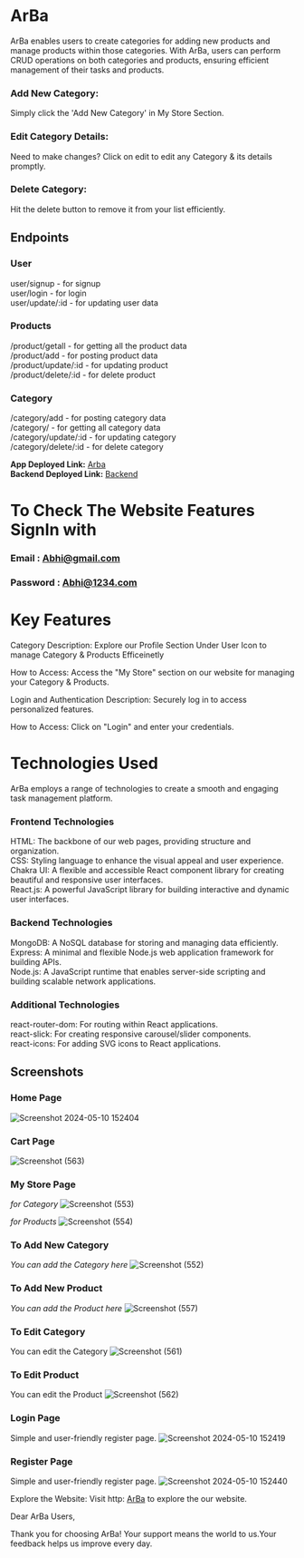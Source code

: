 
# ArBa
ArBa enables users to create categories for adding new products and manage products within those categories. With ArBa, users can perform CRUD operations on both categories and products, ensuring efficient management of their tasks and products.

### Add New Category:
Simply click the 'Add New Category' in My Store Section.

### Edit Category Details:
Need to make changes? Click on edit to edit any Category & its details promptly.


### Delete Category:
Hit the delete button to remove it from your list efficiently.

## Endpoints
### User
user/signup - for signup
<br />
user/login - for login
<br />
user/update/:id - for updating user data
<br />
### Products
/product/getall - for getting all the product data
<br />
/product/add - for posting product data
<br />
/product/update/:id - for updating product
<br />
/product/delete/:id - for delete product
### Category
/category/add - for posting category data
<br />
/category/ - for getting all category data
<br />
/category/update/:id - for updating category
<br />
/category/delete/:id - for delete category

**App Deployed Link:** [Arba](https://arbadevelopementstudios.vercel.app/)
<br />
**Backend Deployed Link:** [Backend](https://arba-be.onrender.com/)
# To Check The Website Features SignIn with
### Email : Abhi@gmail.com
### Password : Abhi@1234.com
# Key Features
Category
Description: Explore our Profile Section Under User Icon to manage Category & Products Efficeinetly

How to Access: Access the "My Store" section on our website for managing your Category & Products.

Login and Authentication
Description: Securely log in to access personalized features.

How to Access: Click on "Login" and enter your credentials.

 # Technologies Used
ArBa employs a range of technologies to create a smooth and engaging task management platform.

### Frontend Technologies
HTML: The backbone of our web pages, providing structure and organization.
<br />
CSS: Styling language to enhance the visual appeal and user experience.
<br />
Chakra UI: A flexible and accessible React component library for creating beautiful and responsive user interfaces.
<br />
React.js: A powerful JavaScript library for building interactive and dynamic user interfaces.

### Backend Technologies
MongoDB: A NoSQL database for storing and managing data efficiently.
<br />
Express: A minimal and flexible Node.js web application framework for building APIs. <br />
Node.js: A JavaScript runtime that enables server-side scripting and building scalable network applications.

### Additional Technologies
react-router-dom: For routing within React applications.
<br />
react-slick: For creating responsive carousel/slider components.
<br />
react-icons: For adding SVG icons to React applications.

## Screenshots
### Home Page
![Screenshot 2024-05-10 152404](https://github.com/AbhishekRaskar/ArBa/assets/112754426/b52cb2b5-7a0a-49b0-9df8-ddb4ef88d6f7)

### Cart Page
![Screenshot (563)](https://github.com/AbhishekRaskar/ArBa/assets/112754426/cb672abf-58e1-4fa5-bde7-6a2345759484)


### My Store Page
*for Category*
![Screenshot (553)](https://github.com/AbhishekRaskar/ArBa/assets/112754426/dfe7da4d-a8e5-49c5-a26a-6bce22783ba7)

*for Products*
![Screenshot (554)](https://github.com/AbhishekRaskar/ArBa/assets/112754426/18273d4e-b637-48aa-9d72-4b3901d98952)

### To Add New Category
*You can add the Category here*
![Screenshot (552)](https://github.com/AbhishekRaskar/ArBa/assets/112754426/aa5f2b9d-95a9-4d3d-a1a4-cae233c9fe0b)

### To Add New Product
*You can add the Product here*
![Screenshot (557)](https://github.com/AbhishekRaskar/ArBa/assets/112754426/dc705753-8ae4-48ed-a510-74231e98525a)

### To Edit Category 
You can edit the Category 
![Screenshot (561)](https://github.com/AbhishekRaskar/ArBa/assets/112754426/c3b8ad90-a1b8-4ae1-90ab-89178fb360a8)

### To Edit Product 
You can edit the Product 
![Screenshot (562)](https://github.com/AbhishekRaskar/ArBa/assets/112754426/2599e934-df0c-44b0-844d-84706a694912)


### Login Page
Simple and user-friendly register page.
![Screenshot 2024-05-10 152419](https://github.com/AbhishekRaskar/ArBa/assets/112754426/bef48669-8ee7-4145-8ab7-fb5106ca4920)


### Register Page
Simple and user-friendly register page.
![Screenshot 2024-05-10 152440](https://github.com/AbhishekRaskar/ArBa/assets/112754426/a06686cf-7fa6-4383-8909-88d43e271fd3)


Explore the Website:
Visit http:&nbsp;[ArBa](https://arbadevelopementstudios.vercel.app/) to explore the our website.

Dear ArBa Users,

Thank you for choosing ArBa! Your support means the world to us.Your feedback helps us improve every day.

